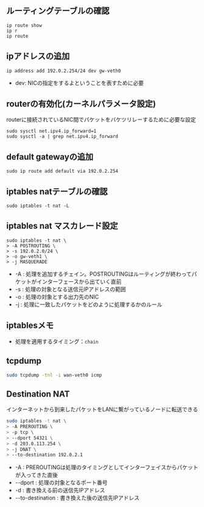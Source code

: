 

## ルーティングテーブルの確認
```
ip route show
ip r
ip route
```

## ipアドレスの追加
```
ip address add 192.0.2.254/24 dev gw-veth0
```
- dev: NICの指定をするよということを表すために必要

## routerの有効化(カーネルパラメータ設定)

routerに接続されているNIC間でパケットをバケツリレーするために必要な設定

```
sudo sysctl net.ipv4.ip_forward=1
sudo sysctl -a | grep net.ipv4.ip_forward
```

## default gatewayの追加
```
sudo ip route add default via 192.0.2.254
```
## iptables natテーブルの確認
```
sudo iptables -t nat -L
```

## iptables nat マスカレード設定
```
sudo iptables -t nat \
> -A POSTROUTING \
> -s 192.0.2.0/24 \
> -o gw-veth1 \
> -j MASQUERADE
```
* -A : 処理を追加するチェイン。POSTROUTINGはルーティングが終わってパケットがインターフェースから出ていく直前
* -s : 処理の対象となる送信元IPアドレスの範囲
* -o : 処理の対象とする出力先のNIC
* -j : 処理に一致したパケットをどのように処理するかのルール

## iptablesメモ
* 処理を適用するタイミング：`chain`

## tcpdump
```bash
sudo tcpdump -tnl -i wan-veth0 icmp
```
## Destination NAT
インターネットから到来したパケットをLANに繋がっているノードに転送できる

```bash
sudo iptables -t nat \
> -A PREROUTING \
> -p tcp \
> --dport 54321 \
> -d 203.0.113.254 \
> -j DNAT \
> --to-destination 192.0.2.1
```
* -A     : PREROUTINGは処理のタイミングとしてインターフェイスからパケットが入ってきた直後
* --dport           : 処理の対象となるポート番号
* -d                : 書き換える前の送信先IPアドレス
* --to-destination  : 書き換えた後の送信先IPアドレス
